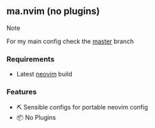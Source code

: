## ma.nvim (no plugins)

> [!NOTE]
> For my main config check the [master](https://github.com/22mahmoud/nvim/tree/master) branch

### Requirements

- Latest [neovim](https://github.com/neovim/neovim) build

### Features

- ️⛏️ Sensible configs for portable neovim config
- 📦 No Plugins
